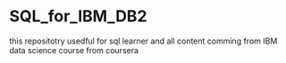 # SQL_for_IBM_DB2
this repositotry usedful for sql learner and all content comming from IBM data science  course from coursera

